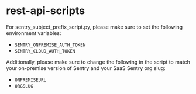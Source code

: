 # rest-api-scripts

For sentry_subject_prefix_script.py, please make sure to set the following environment variables: 

- `SENTRY_ONPREMISE_AUTH_TOKEN`
- `SENTRY_CLOUD_AUTH_TOKEN`  

Additionally, please make sure to change the following in the script to match your on-premise version of Sentry and your SaaS Sentry org slug: 

- `ONPREMISEURL`
- `ORGSLUG`
